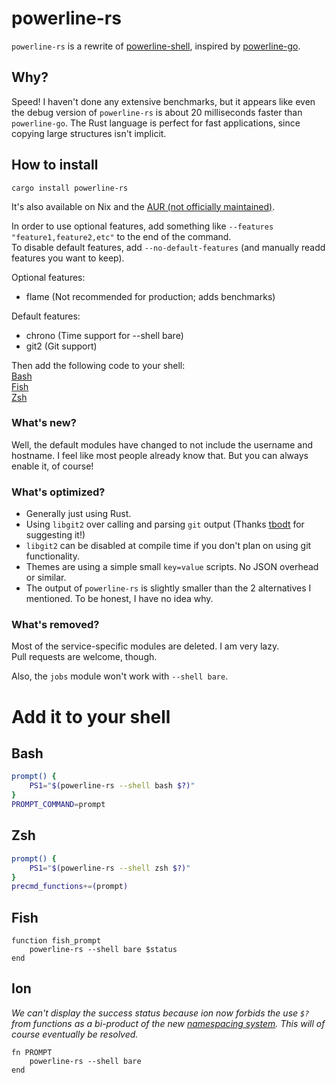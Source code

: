 # powerline-rs

`powerline-rs` is a rewrite of [powerline-shell](https://github.com/b-ryan/powerline-shell), inspired by [powerline-go](https://github.com/justjanne/powerline-go).

## Why?

Speed! I haven't done any extensive benchmarks, but it appears like
even the debug version of `powerline-rs` is about 20 milliseconds faster than `powerline-go`.
The Rust language is perfect for fast applications, since copying large structures isn't implicit.

## How to install

```
cargo install powerline-rs
```

It's also available on Nix and the [AUR (not officially maintained)](https://aur.archlinux.org/packages/powerline-rs/).

In order to use optional features, add something like `--features "feature1,feature2,etc"` to the end of the command.  
To disable default features, add `--no-default-features` (and manually readd features you want to keep).  

Optional features:

- flame  (Not recommended for production; adds benchmarks)

Default features:

- chrono (Time support for --shell bare)
- git2 (Git support)

Then add the following code to your shell:  
[Bash](#bash)  
[Fish](#fish)  
[Zsh](#zsh)

### What's new?

Well, the default modules have changed to not include the username and hostname.
I feel like most people already know that.
But you can always enable it, of course!

### What's optimized?

 - Generally just using Rust.
 - Using `libgit2` over calling and parsing `git` output (Thanks [tbodt](https://github.com/tbodt) for suggesting it!)
 - `libgit2` can be disabled at compile time if you don't plan on using git functionality.
 - Themes are using a simple small `key=value` scripts. No JSON overhead or similar.
 - The output of `powerline-rs` is slightly smaller than the 2 alternatives I mentioned. To be honest, I have no idea why.

### What's removed?

Most of the service-specific modules are deleted. I am very lazy.  
Pull requests are welcome, though.

Also, the `jobs` module won't work with `--shell bare`.

# Add it to your shell

## Bash

```Bash
prompt() {
    PS1="$(powerline-rs --shell bash $?)"
}
PROMPT_COMMAND=prompt
```

## Zsh

```Zsh
prompt() {
    PS1="$(powerline-rs --shell zsh $?)"
}
precmd_functions+=(prompt)
```

## Fish

```Fish
function fish_prompt
    powerline-rs --shell bare $status
end
```

## Ion

*We can't display the success status because ion now forbids the use `$?` from
functions as a bi-product of the new [namespacing
system](https://gitlab.redox-os.org/redox-os/ion/merge_requests/807). This will
of course eventually be resolved.*

```Ion
fn PROMPT
    powerline-rs --shell bare
end
```
